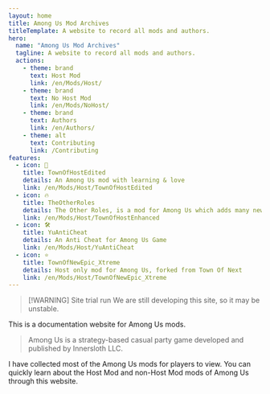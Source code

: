 ```yaml
---
layout: home
title: Among Us Mod Archives
titleTemplate: A website to record all mods and authors.
hero:
  name: "Among Us Mod Archives"
  tagline: A website to record all mods and authors.
  actions:
    - theme: brand
      text: Host Mod
      link: /en/Mods/Host/
    - theme: brand
      text: No Host Mod
      link: /en/Mods/NoHost/
    - theme: brand
      text: Authors
      link: /en/Authors/
    - theme: alt
      text: Contributing
      link: /Contributing
features:
  - icon: 🌿
    title: TownOfHostEdited
    details: An Among Us mod with learning & love
    link: /en/Mods/Host/TownOfHostEdited
  - icon: 🔥
    title: TheOtherRoles
    details: The Other Roles, is a mod for Among Us which adds many new roles, new Settings and new Custom Hats to the game.
    link: /en/Mods/Host/TownOfHostEnhanced
  - icon: 🛠️
    title: YuAntiCheat
    details: An Anti Cheat for Among Us Game
    link: /en/Mods/Host/YuAntiCheat
  - icon: ⭐️
    title: TownOfNewEpic_Xtreme
    details: Host only mod for Among Us, forked from Town Of Next
    link: /en/Mods/Host/TownOfNewEpic_Xtreme
---
```

> [!WARNING] Site trial run
> We are still developing this site, so it may be unstable.

This is a documentation website for Among Us mods.<br>
> Among Us is a strategy-based casual party game developed and published by Innersloth LLC.

I have collected most of the Among Us mods for players to view. You can quickly learn about the Host Mod and non-Host Mod mods of Among Us through this website.